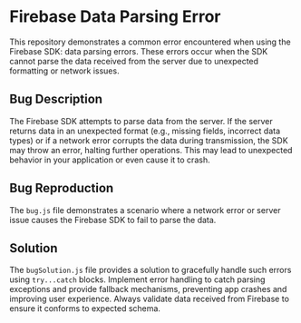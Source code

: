 # Firebase Data Parsing Error

This repository demonstrates a common error encountered when using the Firebase SDK: data parsing errors. These errors occur when the SDK cannot parse the data received from the server due to unexpected formatting or network issues.

## Bug Description

The Firebase SDK attempts to parse data from the server. If the server returns data in an unexpected format (e.g., missing fields, incorrect data types) or if a network error corrupts the data during transmission, the SDK may throw an error, halting further operations. This may lead to unexpected behavior in your application or even cause it to crash.

## Bug Reproduction

The `bug.js` file demonstrates a scenario where a network error or server issue causes the Firebase SDK to fail to parse the data.

## Solution

The `bugSolution.js` file provides a solution to gracefully handle such errors using `try...catch` blocks.  Implement error handling to catch parsing exceptions and provide fallback mechanisms, preventing app crashes and improving user experience.  Always validate data received from Firebase to ensure it conforms to expected schema.